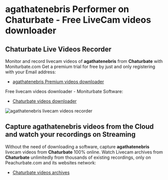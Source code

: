 # agathatenebris Performer on Chaturbate - Free LiveCam videos downloader

## Chaturbate Live Videos Recorder

Monitor and record livecam videos of **agathatenebris** from **Chaturbate** with Moniturbate.com
Get a premium trial for free by just and only registering with your Email address:
* [agathatenebris Premium videos downloader](https://moniturbate.com/request-demo-licence-key.html)

Free livecam videos downloader - Moniturbate Software:
* [Chaturbate videos downloader](https://moniturbate.com/moniturbate-download-software.html)

![agathatenebris livecam videos recorder](https://peachurnet.com/templates/moniturbate-software.png)


## Capture agathatenebris videos from the Cloud and watch your recordings on Streaming

Without the need of downloading a software, capture **agathatenebris** livecam videos from **Chaturbate** 100% online.
Watch Livecam archives from **Chaturbate** unlimitedly from thousands of existing recordings, only on Peachurbate.com and its websites network:
* [Chaturbate videos archives](https://peachurnet.com/)